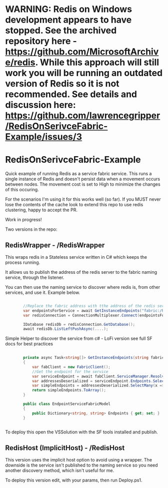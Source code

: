 # WARNING: Redis on Windows development appears to have stopped. See the archived repository here - https://github.com/MicrosoftArchive/redis. While this approach will still work you will be running an outdated version of Redis so it is **not** recommended. See details and discussion here: https://github.com/lawrencegripper/RedisOnSerivceFabric-Example/issues/3 

# RedisOnSerivceFabric-Example
Quick example of running Redis as a service fabric service. This runs a single instance of Redis and doesn't persist data when a movement occurs between nodes. The movement cost is set to High to minimize the changes of this occuring. 

For the scenarios I'm using it for this works well (so far). If you MUST never lose the contents of the cache look to extend this repo to use redis clustering, happy to accept the PR. 

Work in progress!

Two versions in the repo:

RedisWrapper - /RedisWrapper
------
This wraps redis in a Stateless service written in C# which keeps the process running. 

It allows us to publish the address of the redis server to the fabric naming service, through the listener. 

You can then use the naming service to discover where redis is, from other services, and use it. Example below.          



```csharp

        //Replace the fabric address with tthe address of the redis service in your cluster. 
        var endpointsForService = await GetInstanceEndpoints("fabric:/RedisWrapper/RedisHost");
        var redisConnection = ConnectionMultiplexer.Connect(endpointsForService.Single());

        IDatabase redisDb = redisConnection.GetDatabase();
        await redisDb.ListLeftPushAsync(....);
```
        
Simple Helper to discover the service from c# - LoFi version see full SF docs for best practices 

```csharp    
  
        private async Task<string[]> GetInstanceEndpoints(string fabricAddress)
        {
            var fabClient = new FabricClient();
            //Get the endpoint for the service
            var serviceEndpoint = await fabClient.ServiceManager.ResolveServicePartitionAsync(new Uri(fabricAddress));
            var addressesDeserialized = serviceEndpoint.Endpoints.Select(x => JsonConvert.DeserializeObject<EndpointServiceFabricModel>(x.Address));
            var simpleEndpoints = addressesDeserialized.SelectMany(x => x.Endpoints.Values);
            return simpleEndpoints.ToArray();
        }

        public class EndpointServiceFabricModel
        {
            public Dictionary<string, string> Endpoints { get; set; }
        }
        
```

To deploy this open the VSSolution with the SF tools installed and publish. 

RedisHost (ImplicitHost) - /RedisHost
----------------

This version uses the implicit host option to avoid using a wrapper. 
The downside is the service isn't published to the naming service so you need another discovery method, which isn't useful for me. 

To deploy this version edit, with your params, then run Deploy.ps1. 
